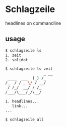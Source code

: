 # Schlagzeile

headlines on commandline

## usage
    
```sh
$ schlagzeile ls
1. zeit
2. solidot

$ schlagzeile ls zeit
				 _ __
 ____  ___  (_) /_
/_  / / _ \/ / __/
 / /_/  __/ / /_
/___/\___/_/\__/

1. headlines...
   link...
...

$ schlagzeile all
```
